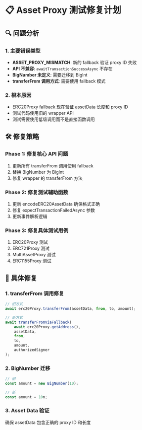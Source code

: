 # 📋 Asset Proxy 测试修复计划

## 🔍 问题分析

### 1. **主要错误类型**
- **ASSET_PROXY_MISMATCH**: 新的 fallback 验证 proxy ID 失败
- **API 不兼容**: `awaitTransactionSuccessAsync` 不存在
- **BigNumber 未定义**: 需要迁移到 BigInt
- **transferFrom 调用方式**: 需要使用 fallback 模式

### 2. **根本原因**
- ERC20Proxy fallback 现在验证 assetData 长度和 proxy ID
- 测试代码使用旧的 wrapper API
- 测试需要使用低级调用而不是直接函数调用

## 🛠️ 修复策略

### Phase 1: 修复核心 API 问题
1. 更新所有 transferFrom 调用使用 fallback
2. 替换 BigNumber 为 BigInt
3. 修复 wrapper 的 transferFrom 方法

### Phase 2: 修复测试辅助函数
1. 更新 encodeERC20AssetData 确保格式正确
2. 修复 expectTransactionFailedAsync 参数
3. 更新事件解析逻辑

### Phase 3: 修复具体测试用例
1. ERC20Proxy 测试
2. ERC721Proxy 测试
3. MultiAssetProxy 测试
4. ERC1155Proxy 测试

## 📝 具体修复

### 1. transferFrom 调用修复
```typescript
// 旧方式
await erc20Proxy.transferFrom(assetData, from, to, amount);

// 新方式
await transferFromViaFallback(
    await erc20Proxy.getAddress(),
    assetData,
    from,
    to,
    amount,
    authorizedSigner
);
```

### 2. BigNumber 迁移
```typescript
// 旧
const amount = new BigNumber(10);

// 新
const amount = 10n;
```

### 3. Asset Data 验证
确保 assetData 包含正确的 proxy ID 和长度